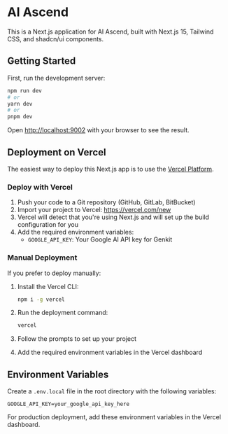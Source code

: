 # AI Ascend

This is a Next.js application for AI Ascend, built with Next.js 15, Tailwind CSS, and shadcn/ui components.

## Getting Started

First, run the development server:

```bash
npm run dev
# or
yarn dev
# or
pnpm dev
```

Open [http://localhost:9002](http://localhost:9002) with your browser to see the result.

## Deployment on Vercel

The easiest way to deploy this Next.js app is to use the [Vercel Platform](https://vercel.com/new).

### Deploy with Vercel

1. Push your code to a Git repository (GitHub, GitLab, BitBucket)
2. Import your project to Vercel: https://vercel.com/new
3. Vercel will detect that you're using Next.js and will set up the build configuration for you
4. Add the required environment variables:
   - `GOOGLE_API_KEY`: Your Google AI API key for Genkit

### Manual Deployment

If you prefer to deploy manually:

1. Install the Vercel CLI:
   ```bash
   npm i -g vercel
   ```

2. Run the deployment command:
   ```bash
   vercel
   ```

3. Follow the prompts to set up your project
4. Add the required environment variables in the Vercel dashboard

## Environment Variables

Create a `.env.local` file in the root directory with the following variables:

```
GOOGLE_API_KEY=your_google_api_key_here
```

For production deployment, add these environment variables in the Vercel dashboard.
